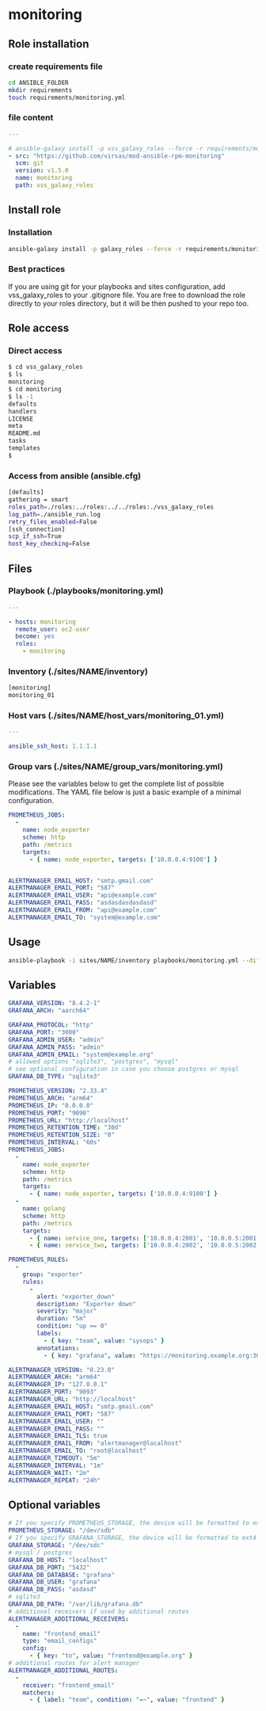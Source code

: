 # monitoring

## Role installation

### create requirements file

``` bash
cd ANSIBLE_FOLDER
mkdir requirements
touch requirements/monitoring.yml
```

### file content

``` yaml
---

# ansible-galaxy install -p vss_galaxy_roles --force -r requirements/monitoring.yml
- src: "https://github.com/virsas/mod-ansible-rpm-monitoring"
  scm: git
  version: v1.5.0
  name: monitoring
  path: vss_galaxy_roles
```

## Install role

### Installation

``` bash
ansible-galaxy install -p galaxy_roles --force -r requirements/monitoring.yml
```

### Best practices

If you are using git for your playbooks and sites configuration, add vss_galaxy_roles to your .gitignore file. You are free to download the role directly to your roles directory, but it will be then pushed to your repo too.

## Role access

### Direct access

``` bash
$ cd vss_galaxy_roles
$ ls
monitoring
$ cd monitoring
$ ls -1
defaults
handlers
LICENSE
meta
README.md
tasks
templates
$
```

### Access from ansible (ansible.cfg)

``` bash
[defaults]
gathering = smart
roles_path=./roles:../roles:../../roles:./vss_galaxy_roles
log_path=./ansible_run.log
retry_files_enabled=False
[ssh_connection]
scp_if_ssh=True
host_key_checking=False
```

## Files

### Playbook (./playbooks/monitoring.yml)

``` yaml
---

- hosts: monitoring
  remote_user: ec2-user
  become: yes
  roles:
    - monitoring
```

### Inventory (./sites/NAME/inventory)

``` txt
[monitoring]
monitoring_01
```

### Host vars (./sites/NAME/host_vars/monitoring_01.yml)

``` yaml
---

ansible_ssh_host: 1.1.1.1
```

### Group vars (./sites/NAME/group_vars/monitoring.yml)

Please see the variables below to get the complete list of possible modifications. The YAML file below is just a basic example of a minimal configuration.

``` yaml
PROMETHEUS_JOBS:
  -
    name: node_exporter
    scheme: http
    path: /metrics
    targets:
      - { name: node_exporter, targets: ['10.0.0.4:9100'] }


ALERTMANAGER_EMAIL_HOST: "smtp.gmail.com"
ALERTMANAGER_EMAIL_PORT: "587"
ALERTMANAGER_EMAIL_USER: "api@example.com"
ALERTMANAGER_EMAIL_PASS: "asdasdasdasdasd"
ALERTMANAGER_EMAIL_FROM: "api@example.com"
ALERTMANAGER_EMAIL_TO: "system@example.com"
```

## Usage

``` bash
ansible-playbook -i sites/NAME/inventory playbooks/monitoring.yml --diff
```

## Variables

``` yml
GRAFANA_VERSION: "8.4.2-1"
GRAFANA_ARCH: "aarch64"

GRAFANA_PROTOCOL: "http"
GRAFANA_PORT: "3000"
GRAFANA_ADMIN_USER: "admin"
GRAFANA_ADMIN_PASS: "admin"
GRAFANA_ADMIN_EMAIL: "system@example.org"
# allowed options "sqlite3", "postgres", "mysql"
# see optional configuration in case you choose postgres or mysql
GRAFANA_DB_TYPE: "sqlite3"

PROMETHEUS_VERSION: "2.33.4"
PROMETHEUS_ARCH: "arm64"
PROMETHEUS_IP: "0.0.0.0"
PROMETHEUS_PORT: "9090"
PROMETHEUS_URL: "http://localhost"
PROMETHEUS_RETENTION_TIME: "30d"
PROMETHEUS_RETENTION_SIZE: "0"
PROMETHEUS_INTERVAL: "60s"
PROMETHEUS_JOBS:
  -
    name: node_exporter
    scheme: http
    path: /metrics
    targets:
      - { name: node_exporter, targets: ['10.0.0.4:9100'] }
  -
    name: golang
    scheme: http
    path: /metrics
    targets:
      - { name: service_one, targets: ['10.0.0.4:2001', '10.0.0.5:2001'] }
      - { name: service_two, targets: ['10.0.0.4:2002', '10.0.0.5:2002'] }

PROMETHEUS_RULES:
  -
    group: "exporter"
    rules:
      -
        alert: "exporter_down"
        description: "Exporter down"
        severity: "major"
        duration: "5m"
        condition: "up == 0"
        labels:
          - { key: "team", value: "sysops" }
        annotations:
          - { key: "grafana", value: "https://monitoring.example.org:3000/d/abcdefghi/node-exporter-full?orgId=1" }

ALERTMANAGER_VERSION: "0.23.0"
ALERTMANAGER_ARCH: "arm64"
ALERTMANAGER_IP: "127.0.0.1"
ALERTMANAGER_PORT: "9093"
ALERTMANAGER_URL: "http://localhost"
ALERTMANAGER_EMAIL_HOST: "smtp.gmail.com"
ALERTMANAGER_EMAIL_PORT: "587"
ALERTMANAGER_EMAIL_USER: ""
ALERTMANAGER_EMAIL_PASS: ""
ALERTMANAGER_EMAIL_TLS: true
ALERTMANAGER_EMAIL_FROM: "alertmanager@localhost"
ALERTMANAGER_EMAIL_TO: "root@localhost"
ALERTMANAGER_TIMEOUT: "5m"
ALERTMANAGER_INTERVAL: "1m"
ALERTMANAGER_WAIT: "2m"
ALERTMANAGER_REPEAT: "24h"
```

## Optional variables

``` yml
# If you specify PROMETHEUS_STORAGE, the device will be formatted to ext4 and mounted to /var/lib/prometheus for data scraping
PROMETHEUS_STORAGE: "/dev/sdb"
# If you specify GRAFANA_STORAGE, the device will be formatted to ext4 and mounted to /var/lib/grafana for sqlite database
GRAFANA_STORAGE: "/dev/sdc"
# mysql / postgres
GRAFANA_DB_HOST: "localhost"
GRAFANA_DB_PORT: "5432"
GRAFANA_DB_DATABASE: "grafana"
GRAFANA_DB_USER: "grafana"
GRAFANA_DB_PASS: "asdasd"
# sqlite3
GRAFANA_DB_PATH: "/var/lib/grafana.db"
# additional receivers if used by additional routes
ALERTMANAGER_ADDITIONAL_RECEIVERS:
  -
    name: "frontend_email"
    type: "email_configs"
    config:
      - { key: "to", value: "frontend@example.org" }
# additional routes for alert manager
ALERTMANAGER_ADDITIONAL_ROUTES:
  -
    receiver: "frontend_email"
    matchers:
      - { label: "team", condition: "=~", value: "frontend" }
```
